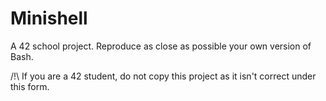 
# Minishell

A 42 school project. Reproduce as close as possible your own version of Bash.

/!\ If you are a 42 student, do not copy this project as it isn't correct under this form.
